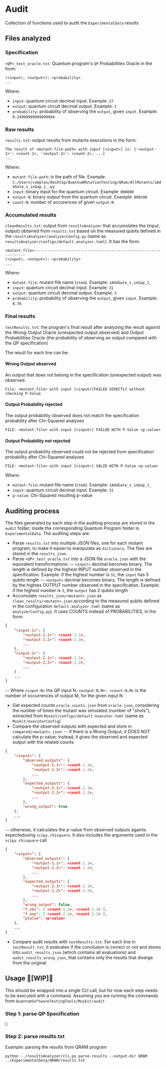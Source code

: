 # Audit

Collection of functions used to audit the `ExperimentalData` results

## Files analyzed

### Specification
`<QP>_test_oracle.txt`: Quantum program's `QP` Probabilities Oracle in the form:
```
(<input>, <output>): <probability>
...
```
Where:
- `input`: quantum circuit decimal input. Example: `27`
- `output`: quantum circuit decimal output. Example: `2`
- `probability`: probability of observing the `output`, given `input`. Example: `0.24999999999999994`

### Raw results
`results.txt`: output results from mutants executions in the form:
```
The result of <mutant-file-path> with input [<input>] is: {'<output-1>': <count-1>, '<output-2>': <count-2>, ...}
...
```
Where:
- `mutant-file-path`: is the path of file. Example: `C:/Users/complex/Desktop/QuantumMutationTesting/QRam/AllMutants/1AddGate_x_inGap_1_.py`
- `input`: binary input for the quantum circuit. Example: `000000`
- `output-N`: binary output from the quantum circuit. Example: `000100`
- `count-N`: number of occurences of given `output-N`

### Accumulated results
`cleanResults.txt`: output from `resultsAnalyzer` that accumulates the (input, output) obtained from `results.txt` based on the measured qubits defined in the `resultsAnalyzer/analyzerConfig.py` (same as `resultsAnalyzer/configs/default.analyzer.toml`). It has the form:
```
<mutant-file>------------------------------------------------------------------
(<input>, <output>): <probability>
...
```
Where:
- `mutant-file`: mutant file name (`stem`). Example: `1AddGate_x_inGap_1_`
- `input`: quantum circuit decimal input. Example: `31`
- `output`: quantum circuit decimal output. Example: `3`
- `probability`: probability of observing the `output`, given `input`. Example: `0.76`

### Final results
`testResults.txt`: the program's final result after analyzing the result against the Wrong Output Oracle (unexpected output observed) and Output Probabilities Oracle (the probability of observing an output compared with the QP specification)

The result for each line can be:

#### Wrong Output observed
An output that does not belong in the specification (unexpected output) was observed.
```
File: <mutant-file> with input [<input>]FAILED DIRECTLY without checking P-Value
```

#### Output Probability rejected
The output probability observed does not match the specification probability after Chi-Squared analyses
```
FILE: <mutant-file> with input [<input>] FAILED WITH P-Value <p-value>
```

#### Output Probability not rejected
The output probability observed could not be rejected from specification probability after Chi-Squared analyses
```
FILE: <mutant-file> with input [<input>] VALID WITH P-Value <p-value>
```

Where:
- `mutant-file`: mutant file name (`stem`). Example: `1AddGate_x_inGap_1_`
- `input`: quantum circuit decimal input. Example: `31`
- `p-value`: Chi-Squared resulting p-value

## Auditing process

The files generated by each step in the auditing process are stored in the `audit` folder, inside the corresponding Quantum Program folder in `ExperimentalData`.
The auditing steps are:

- Parse `results.txt` into multiple JSON files, one for each mutant program, to make it easier to manipulate as `dictionary`. The files are stored in the `results_json`.
- Parse `<QP>_test_oracle.txt` into a JSON file `oracle.json` with the equivalent transformations:
-- `<input>` decimal becomes binary. The length is defined by the highest INPUT number observed in the specification. Example: if the highest number is `31`, the `input` has 5 qubits length
-- `<output>` decimal becomes binary. The length is defined by the hightes OUTPUT number observed in the specification. Example: if the highest number is `3`, the `output` has 2 qubits length
- Accumulate `results_json/<mutant>.json` as `clean_results/<mutant>.json` according to the measured qubits defined in the configuration `default.analyzer.toml` (same as `analyzerConfig.py`). It uses COUNTS instead of PROBABILITIES, in the form:
```json
{
    "<input-1>": {
        "<output-1.1>": <count-1.1>,
        "<output-1.2>": <count-1.2>,
        ...
    },
    "<input-2>": {
        "<output-2.1>": <count-2.1>,
        "<output-2.2>": <count-2.2>,
        ...
    }
    ...
}
```
-- Where `<input-N>` the QP input N, `<output-N.M>: <count-N.M>` is the number of occurrences of output M, for the given input N
- Get expected counts `oracle_counts.json` from `oracle.json`, considering the number of times the mutant was simulated (number of "shots"), extracted from `Muskit/configs/default.executor.toml` (same as `Muskit/executorConfig`)
- Compare the observed outputs with expected and store in `compared/<mutant>.json`:
-- if there is a Wrong Output, it DOES NOT calculate the p-value; instead, it gives the observed and expected output with the related counts
```json
{
    "<input>": {
        "observed_outputs": {
            "<output-1.1>": <count-1.1>,
            "<output-1.2>": <count-1.2>,
            ...
        },
        "expected_outputs": {
            "<output-2.1>": <count-2.1>,
            "<output-2.2>": <count-2.2>,
            ...
        },
        "wrong_output": true
    },
    ...
}
```
-- otherwise, it calculates the p-value from observed outputs againts expectedusing `scipy.chisquare`. It also includes the arguments used in the `scipy.chisquare` call
```json
{
    "<input>": {
        "observed_outputs": {
            "<output-1.1>": <count-1.1>,
            "<output-1.2>": <count-1.2>,
            ...
        },
        "expected_outputs": {
            "<output-2.1>": <count-2.1>,
            "<output-2.2>": <count-2.2>,
            ...
        },
        "wrong_output": false,
        "f_obs": [ <count-1.1>, <count-1.2> ],
        "f_exp": [ <count-2.1>, <count-2.2> ],
        "pvalue": <p-value>
    },
    ...
}
```
- Compare audit results with `testResults.txt`. For each line in `testResult.txt`, it evaluates if the conclusion is correct or not and stores into `audit_results.json` (which contains all evaluations) and `audit_results_wrong.json`, that contains only the results that diverge from the original

## Usage 🚧[WIP]🚧

This should be wrapped into a single CLI call, but for now each step needs to be executed with a command.
Assuming you are running the commands from `QuantumSoftwareTestingTools/Muskit/audit`

### Step 1: parse QP Specification

```shell
🐚
```

### Step 2: parse results.txt

Example: parsing the results from QRAM program
```shell
python ../resultsAnalyzer/cli.py parse-results --output-dir QRAM ../ExperimentalData/QRAM/results.txt
```
